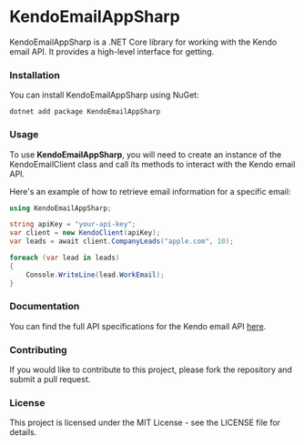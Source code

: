 # KendoEmailAppSharp
KendoEmailAppSharp is a .NET Core library for working with the Kendo email API. It provides a high-level interface for getting.

### Installation
You can install KendoEmailAppSharp using NuGet:
```shell
dotnet add package KendoEmailAppSharp
```

### Usage
To use **KendoEmailAppSharp**, you will need to create an instance of the KendoEmailClient class and call its methods to interact with the Kendo email API.

Here's an example of how to retrieve email information for a specific email:

```csharp
using KendoEmailAppSharp;

string apiKey = "your-api-key";
var client = new KendoClient(apiKey);
var leads = await client.CompanyLeads("apple.com", 10);

foreach (var lead in leads)
{
    Console.WriteLine(lead.WorkEmail);
}

```

### Documentation
You can find the full API specifications for the Kendo email API [here](https://kendoemailapp.com/api-specs).

### Contributing
If you would like to contribute to this project, please fork the repository and submit a pull request.

### License
This project is licensed under the MIT License - see the LICENSE file for details.

